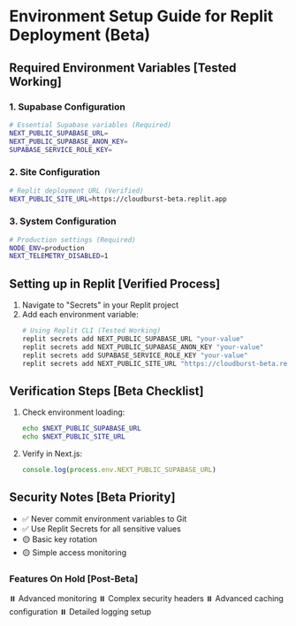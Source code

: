 # Environment Setup Guide for Replit Deployment (Beta)

## Required Environment Variables [Tested Working]

### 1. Supabase Configuration
```bash
# Essential Supabase variables (Required)
NEXT_PUBLIC_SUPABASE_URL=
NEXT_PUBLIC_SUPABASE_ANON_KEY=
SUPABASE_SERVICE_ROLE_KEY=
```

### 2. Site Configuration
```bash
# Replit deployment URL (Verified)
NEXT_PUBLIC_SITE_URL=https://cloudburst-beta.replit.app
```

### 3. System Configuration
```bash
# Production settings (Required)
NODE_ENV=production
NEXT_TELEMETRY_DISABLED=1
```

## Setting up in Replit [Verified Process]

1. Navigate to "Secrets" in your Replit project
2. Add each environment variable:
   ```bash
   # Using Replit CLI (Tested Working)
   replit secrets add NEXT_PUBLIC_SUPABASE_URL "your-value"
   replit secrets add NEXT_PUBLIC_SUPABASE_ANON_KEY "your-value"
   replit secrets add SUPABASE_SERVICE_ROLE_KEY "your-value"
   replit secrets add NEXT_PUBLIC_SITE_URL "https://cloudburst-beta.replit.app"
   ```

## Verification Steps [Beta Checklist]

1. Check environment loading:
   ```bash
   echo $NEXT_PUBLIC_SUPABASE_URL
   echo $NEXT_PUBLIC_SITE_URL
   ```

2. Verify in Next.js:
   ```typescript
   console.log(process.env.NEXT_PUBLIC_SUPABASE_URL)
   ```

## Security Notes [Beta Priority]

- ✅ Never commit environment variables to Git
- ✅ Use Replit Secrets for all sensitive values
- 🟡 Basic key rotation
- 🟡 Simple access monitoring

### Features On Hold [Post-Beta]
⏸️ Advanced monitoring
⏸️ Complex security headers
⏸️ Advanced caching configuration
⏸️ Detailed logging setup 